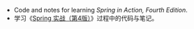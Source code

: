 * Code and notes for learning *Spring in Action, Fourth Edition*.
* 学习《[Spring 实战（第4版）](https://book.douban.com/subject/26767354/)》过程中的代码与笔记。
